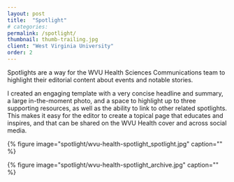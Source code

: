 ```yaml
---
layout: post
title:  "Spotlight"
# categories: 
permalink: /spotlight/
thumbnail: thumb-trailing.jpg
client: "West Virginia University"
order: 2
---
```


Spotlights are a way for the WVU Health Sciences Communications team to highlight their editorial content about events and notable stories.

I created an engaging template with a very concise headline and summary, a large in-the-moment photo, and a space to highlight up to three supporting resources, as well as the ability to link to other related spotlights. This makes it easy for the editor to create a topical page that educates and inspires, and that can be shared on the WVU Health cover and across social media.

{% figure image="spotlight/wvu-health-spotlight_spotlight.jpg" caption="" %}

{% figure image="spotlight/wvu-health-spotlight_archive.jpg" caption="" %}
